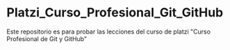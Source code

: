 # Platzi_Curso_Profesional_Git_GitHub
Este repositorio es para probar las lecciones del curso de platzi "Curso Profesional de Git y GitHub"
